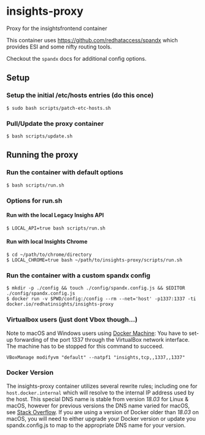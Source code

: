 # insights-proxy

Proxy for the insightsfrontend container

This container uses https://github.com/redhataccess/spandx which provides ESI and some nifty routing tools.

Checkout the `spandx` docs for additional config options.

## Setup

### Setup the initial /etc/hosts entries (do this once)
```
$ sudo bash scripts/patch-etc-hosts.sh
```

### Pull/Update the proxy container
```
$ bash scripts/update.sh
```

## Running the proxy

### Run the container with default options
```
$ bash scripts/run.sh
```

### Options for run.sh

#### Run with the local Legacy Insighs API
```
$ LOCAL_API=true bash scripts/run.sh
```

#### Run with local Insights Chrome
```
$ cd ~/path/to/chrome/directory
$ LOCAL_CHROME=true bash ~/path/to/insights-proxy/scripts/run.sh
```

### Run the container with a custom spandx config
```
$ mkdir -p ./config && touch ./config/spandx.config.js && $EDITOR ./config/spandx.config.js
$ docker run -v $PWD/config:/config --rm --net='host' -p1337:1337 -ti docker.io/redhatinsights/insights-proxy
```

### Virtualbox users (just dont Vbox though...)

Note to macOS and Windows users using [Docker Machine](https://docs.docker.com/machine/): You have to set-up forwarding of the port 1337 through the VirtualBox network interface. The machine has to be stopped for this command to succeed.

```
VBoxManage modifyvm "default" --natpf1 "insights,tcp,,1337,,1337"
```

### Docker Version

The insights-proxy container utilizes several rewrite rules; including one for `host.docker.internal` which will resolve to the internal IP address used by the host. This special DNS name is stable from version *18.03* for Linux & macOS, however for previous versions the DNS name varied for macOS, see [Stack Overflow](https://stackoverflow.com/questions/31324981/how-to-access-host-port-from-docker-container/43541732#43541732). If you are using a version of Docker older than *18.03* on macOS, you will need to either upgrade your Docker version or update you spandx.config.js to map to the appropriate DNS name for your version.
